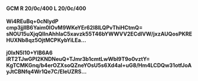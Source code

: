 #### GCM R 20/0c/400 L 20/0c/400
**Wi4REuBq+0cNIydP**<br/>**cmp3jjllB6Yaim0lOvM9WKeYEr62l8lLQPvThiHCtmQ=**<br/>**sNOU15uXjqQIInAhhlaC5xavzk55T46bYWWVV2ECdlVW/jxzAUQosPKREHUXNb8qz5OjtMCPKybYiLEa...**<br/><br/>
**j0lxN5I10+YIB6A6**<br/>**iRT2TJwGPI2KNDNeuQ+TJmr3b1cmtLwWbl9T9o0vztY=**<br/>**KgTCMKGnq/b4erOZXsoQZneYOsU5s6Xd4al+uG8/Hm4LCDQw31otfJoAyJtCBNfq4Wr1Qe7C/EleUZRS...**